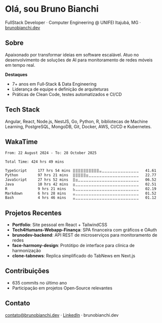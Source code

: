 

# Olá, sou Bruno Bianchi

FullStack Developer · Computer Engineering @ UNIFEI
Itajubá, MG · [brunobianchi.dev](https://brunobianchi.dev)

## Sobre

Apaixonado por transformar ideias em software escalável.
Atuo no desenvolvimento de soluções de AI para monitoramento de redes móveis em tempo real.

**Destaques**

* 7+ anos em Full‑Stack & Data Engineering
* Liderança de equipe e definição de arquiteturas
* Práticas de Clean Code, testes automatizados e CI/CD

## Tech Stack

Angular, React, Node.js, NestJS, Go, Python, R, bibliotecas de Machine Learning, PostgreSQL, MongoDB, Git, Docker, AWS, CI/CD e Kubernetes.

## WakaTime

 <!--START_SECTION:waka-->

```txt
From: 22 August 2024 - To: 28 October 2025

Total Time: 424 hrs 49 mins

TypeScript     177 hrs 54 mins ⣿⣿⣿⣿⣿⣿⣿⣿⣿⣿⣤⣀⣀⣀⣀⣀⣀⣀⣀⣀⣀⣀⣀⣀⣀   41.61 %
Python         97 hrs 21 mins  ⣿⣿⣿⣿⣿⣶⣀⣀⣀⣀⣀⣀⣀⣀⣀⣀⣀⣀⣀⣀⣀⣀⣀⣀⣀   22.77 %
JavaScript     27 hrs 52 mins  ⣿⣶⣀⣀⣀⣀⣀⣀⣀⣀⣀⣀⣀⣀⣀⣀⣀⣀⣀⣀⣀⣀⣀⣀⣀   06.52 %
Java           10 hrs 42 mins  ⣶⣀⣀⣀⣀⣀⣀⣀⣀⣀⣀⣀⣀⣀⣀⣀⣀⣀⣀⣀⣀⣀⣀⣀⣀   02.51 %
R              9 hrs 21 mins   ⣦⣀⣀⣀⣀⣀⣀⣀⣀⣀⣀⣀⣀⣀⣀⣀⣀⣀⣀⣀⣀⣀⣀⣀⣀   02.19 %
Markdown       6 hrs 28 mins   ⣤⣀⣀⣀⣀⣀⣀⣀⣀⣀⣀⣀⣀⣀⣀⣀⣀⣀⣀⣀⣀⣀⣀⣀⣀   01.52 %
Bash           4 hrs 46 mins   ⣤⣀⣀⣀⣀⣀⣀⣀⣀⣀⣀⣀⣀⣀⣀⣀⣀⣀⣀⣀⣀⣀⣀⣀⣀   01.12 %
```

<!--END_SECTION:waka-->

## Projetos Recentes

* **Portfolio**: Site pessoal em React + TailwindCSS
* **Tech4Humans-Webapp-Finança**: SPA financeira com gráficos e OAuth
* **brunodev-backend**: API REST de microserviços para monitoramento de redes
* **face-harmony-design**: Protótipo de interface para clínica de harmonização
* **clone-tabnews**: Replica simplificado do TabNews em Next.js

## Contribuições

* 635 commits no último ano
* Participação em projetos Open‑Source relevantes

## Contato

[contato@brunobianchi.dev](mailto:contato@brunobianchi.dev) · [LinkedIn](https://www.linkedin.com/in/bruno-bianchi-65a442268) · brunobianchi.dev
